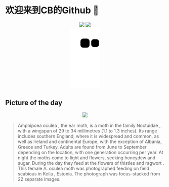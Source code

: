 
# 欢迎来到CB的Github 👋

<div align="center">
  <img height="137px" src="https://github-readme-stats.vercel.app/api?username=SuperCB&show_icons=true&theme=radical" />
  <img height="137px" src="https://github-readme-stats.vercel.app/api/top-langs/?username=SuperCB&hide_title=true&hide_border=true&layout=compact&langs_count=6&text_color=000&icon_color=fff" />
</div>


<div align="center">
    <img src="./contribution-snake/github-contribution-grid-snake.svg" />
</div>



## Picture of the day
<div align="center">
  <img width=400px src="https://upload.wikimedia.org/wikipedia/commons/thumb/d/da/Amphipoea_oculea_-_Keila.jpg/600px-Amphipoea_oculea_-_Keila.jpg" />
</div>

>Amphipoea oculea , the ear moth, is a  moth  in the family  Noctuidae , with a  wingspan  of 29 to 34 millimetres (1.1 to 1.3 inches). Its range includes southern England, where it is widespread and common, as well as Ireland and continental Europe, with the exception of Albania, Greece and Turkey. Adults are found from June to September depending on the location, with  one generation  occurring per year. At night the moths come to light and flowers, seeking  honeydew  and sugar. During the day they feed at the flowers of  thistles  and  ragwort . This female  A. oculea  moth was photographed feeding on  field scabious  in  Keila , Estonia. The photograph was  focus-stacked  from 22 separate images.


